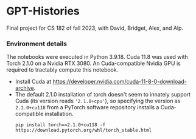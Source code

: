 # GPT-Histories
Final project for CS 182 of fall 2023, with David, Bridget, Alex, and Alp.

### Environment details
The notebooks were executed in Python 3.9.18. Cuda 11.8 was used with Torch 2.1.0 on a Nvidia RTX 3080. An Cuda-compatible Nvidia GPU is required to tractably compute this notebook.
- Install Cuda at https://developer.nvidia.com/cuda-11-8-0-download-archive.
- The default 2.1.0 installation of torch doesn't seem to innately support Cuda (its version reads `'2.1.0+cpu'`), so specifying the version as `2.1.0+cu118` from a PyTorch software repository installs a Cuda-compatible installation.
  ```
  pip install torch==2.1.0+cu118 -f https://download.pytorch.org/whl/torch_stable.html
  ```
